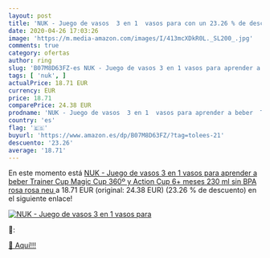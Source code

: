 ```yaml
---
layout: post
title: 'NUK - Juego de vasos  3 en 1  vasos para con un 23.26 % de descuento'
date: 2020-04-26 17:03:26
image: 'https://m.media-amazon.com/images/I/413mcXDkR0L._SL200_.jpg'
comments: true
category: ofertas
author: ring
slug: 'B07M8D63FZ-es NUK - Juego de vasos 3 en 1 vasos para aprender a beber...'
tags: [ 'nuk', ]
actualPrice: 18.71 EUR
currency: EUR
price: 18.71
comparePrice: 24.38 EUR
prodname: 'NUK - Juego de vasos  3 en 1  vasos para aprender a beber  Trainer Cup  Magic Cup 360º y Action Cup  6+ meses  230 ml  sin BPA rosa rosa  neu '
country: 'es'
flag: '🇪🇸'
buyurl: 'https://www.amazon.es/dp/B07M8D63FZ/?tag=tolees-21'
descuento: '23.26'
average: '18.71'
---
```


En este momento está [NUK - Juego de vasos  3 en 1  vasos para aprender a beber  Trainer Cup  Magic Cup 360º y Action Cup  6+ meses  230 ml  sin BPA rosa rosa  neu ](https://www.amazon.es/dp/B07M8D63FZ/?tag=tolees-21) a 18.71 EUR (original: 24.38 EUR) (23.26 %  de descuento) en el siguiente enlace!

[![NUK - Juego de vasos  3 en 1  vasos para](https://m.media-amazon.com/images/I/413mcXDkR0L._SL200_.jpg)](https://www.amazon.es/dp/B07M8D63FZ/?tag=tolees-21)

🔎:


[🛒 Aquí!!!](https://www.amazon.es/dp/B07M8D63FZ/?tag=tolees-21)
